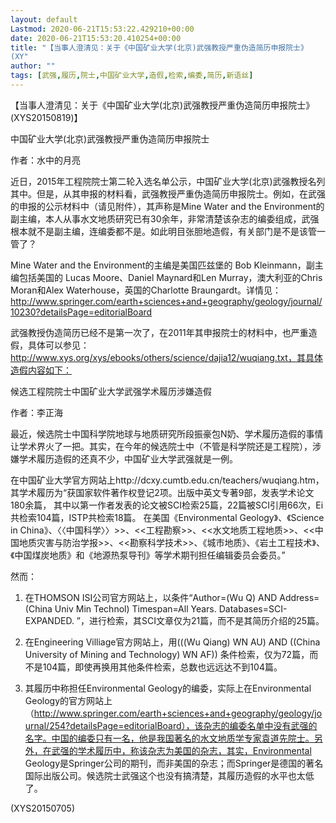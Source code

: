 ```yaml
---
layout: default
Lastmod: 2020-06-21T15:53:22.429210+00:00
date: 2020-06-21T15:53:20.410254+00:00
title: "【当事人澄清见：关于《中国矿业大学(北京)武强教授严重伪造简历申报院士》
(XY"
author: ""
tags: [武强,履历,院士,中国矿业大学,造假,检索,编委,简历,新语丝]
---
```


【当事人澄清见：关于《中国矿业大学(北京)武强教授严重伪造简历申报院士》(XYS20150819)】

中国矿业大学(北京)武强教授严重伪造简历申报院士

作者：水中的月亮

近日，2015年工程院院士第二轮入选名单公示，中国矿业大学(北京)武强教授名列其中。但是，从其申报的材料看，武强教授严重伪造简历申报院士。例如，在武强的申报的公示材料中（请见附件），其声称是Mine Water and the Environment的副主编，本人从事水文地质研究已有30余年，非常清楚该杂志的编委组成，武强根本就不是副主编，连编委都不是。如此明目张胆地造假，有关部门是不是该管一管了？

Mine Water and the Environment的主编是美国匹兹堡的 Bob Kleinmann，副主编包括美国的 Lucas Moore、Daniel Maynard和Len Murray，澳大利亚的Chris Moran和Alex Waterhouse，英国的Charlotte Braungardt。详情见：http://www.springer.com/earth+sciences+and+geography/geology/journal/10230?detailsPage=editorialBoard

武强教授伪造简历已经不是第一次了，在2011年其申报院士的材料中，也严重造假，具体可以参见：http://www.xys.org/xys/ebooks/others/science/dajia12/wuqiang.txt，其具体造假内容如下：

候选工程院院士中国矿业大学武强学术履历涉嫌造假

作者：李正海

最近，候选院士中国科学院地球与地质研究所段振豪包N奶、学术履历造假的事情让学术界火了一把。其实，在今年的候选院士中（不管是科学院还是工程院），涉嫌学术履历造假的还真不少，中国矿业大学武强就是一例。

在中国矿业大学官方网站上http://dcxy.cumtb.edu.cn/teachers/wuqiang.htm，其学术履历为“获国家软件著作权登记2项。出版中英文专著9部，发表学术论文180余篇， 其中以第一作者发表的论文被SCI检索25篇，22篇被SCI引用66次，Ei共检索104篇，ISTP共检索18篇。  在美国《Environmental Geology》、《Science in China》、〈〈中国科学〉〉>>、<<工程勘察>>、<<水文地质工程地质>>、<<中国地质灾害与防治学报>>、<<勘察科学技术>>、《城市地质》、《岩土工程技术》、《中国煤炭地质》和《地源热泵导刊》等学术期刊担任编辑委员会委员。”

然而：

1. 在THOMSON ISI公司官方网站上，以条件“Author=(Wu Q) AND Address=(China Univ Min Technol) Timespan=All Years. Databases=SCI-EXPANDED. ”，进行检索，其SCI文章仅为21篇，而不是其简历介绍的25篇。

2. 在Engineering Villiage官方网站上，用(((Wu Qiang) WN AU) AND ((China University of Mining and Technology) WN AF)) 条件检索，仅为72篇，而不是104篇，即使再换用其他条件检索，总数也远远达不到104篇。

3. 其履历中称担任Environmental Geology的编委，实际上在Environmental Geology的官方网站上（http://www.springer.com/earth+sciences+and+geography/geology/journal/254?detailsPage=editorialBoard），该杂志的编委名单中没有武强的名字。中国的编委只有一名，他是我国著名的水文地质学专家袁道先院士。另外，在武强的学术履历中，称该杂志为美国的杂志，其实，Environmental Geology是Springer公司的期刊，而非美国的杂志；而Springer是德国的著名国际出版公司。候选院士武强这个也没有搞清楚，其履历造假的水平也太低了。

(XYS20150705)

